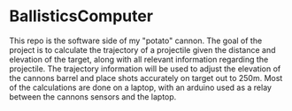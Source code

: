 # BallisticsComputer
This repo is the software side of my "potato" cannon.  The goal of the project is to calculate the trajectory of a projectile given the distance and elevation of the target, along with all relevant information regarding the projectile.  The trajectory information will be used to adjust the elevation of the cannons barrel and place shots accurately on target out to 250m.
Most of the calculations are done on a laptop, with an arduino used as a relay between the cannons sensors and the laptop.
